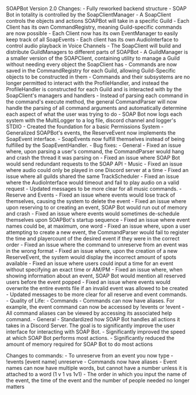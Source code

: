 SOAPBot Version 2.0 Changes:
    - Fully reworked backend structure
        - SOAP Bot in totality is controlled by the SoapClientManager
        - A SoapClient controls the objects and actions SOAPBot will take in a specific Guild
            - Each Client has its own CommandRegistry, meaning Guild-specific commands are now possible
            - Each Client now has its own EventManager to easily keep track of all SoapEvents
            - Each client has its own AudioInterface to control audio playback in Voice Channels
        - The SoapClient will build and distribute GuildManagers to different parts of SOAPBot
            - A GuildManager is a smaller version of the SOAPClient, containing utility to manage a Guild
              without needing every object the SoapClient has
        - Commands are now saved in the CommandRegistry for each Guild, allowing Guild-Specific objects
          to be constructed in them
        - Commands and their subsystems are no longer permitted to interact with the ProfileHandler, and instead
          the ProfileHandler is constructed for each Guild and is interacted with by the SoapClient's managers and handlers
        - Instead of parsing each command in the command's execute method, the general CommandParser will now
          handle the parsing of all command arguments and automatically determine each aspect of what the user was trying to do
        - SOAP Bot now logs each system with the MultiLogger to a log file, discord channel and logger's STDIO
        - Created the foundation for a basic Permissions System
        - Generalized SOAPBot's events, the ReserveEvent now implements the SoapEvent interface.
        - SoapEvents now fulfill themselves instead of being fulfilled by the SoapEventHandler.
    - Bug fixes:
        - General
            - Fixed an issue where, upon parsing a user's command, the CommandParser would hang and crash the thread it was parsing on
            - Fixed an issue where SOAP Bot would send redundant requests to the SOAP API
        - Music
            - Fixed an issue where audio could only be played in one Discord server at a time
            - Fixed an issue where all guilds shared the same TrackScheduler
            - Fixed an issue where the AudioInterface would timeout and fail to play audio on a valid request
            - Updated messages to be more clear for all music commands.
        - Reserve and Events
            - Fixed an issue where events would lose track of themselves, causing the system to delete the event
            - Fixed an issue where upon reserving to or creating an event, SOAP Bot would run out of memory and crash
            - Fixed an issue where events would sometimes de-schedule themselves upon SOAPBot's startup sequence
            - Fixed an issue where event names could be, at maximum, one word
            - Fixed an issue where, upon a user attempting to create a new event, the CommandParser would fail to
              register the time and playercount of the desired event if they were in the correct order
            - Fixed an issue where the command to unreserve from an event was in the wrong format
            - Fixed an issue where, upon the creation of a new ReserveEvent, the system would display the incorrect amount of spots 
              available
            - Fixed an issue where users could input a time for an event without specifying an exact time or AM/PM
            - Fixed an issue where, when showing information about an event, SOAP Bot would mention all reserved users before
              the event popped
            - Fixed an issue where events would overwrite the entire events file if an invalid event was allowed to be created
            - Updated messages to be more clear for all reserve and event commands.
    - Quality of Life:
        - Commands
            - Commands can now have aliases. For example, the event command can now be accessed by !events or !event
                - All command aliases can be viewed by accessing its associated help command.
        - General
            - Standardized how SOAP Bot handles all actions it takes in a Discord Server. The goal is to significantly
              improve the user interface for interacting with SOAP Bot.
            - Significantly improved the speed at which SOAP Bot performs most actions.
            - Significantly reduced the amount of memory required for SOAP Bot to do most actions

Changes to commands:
    - To unreserve from an event you now type
        - !events [event name] unreserve
    - Commands now have aliases
    - Event names can now have multiple words, but cannot have a number unless it is attached to a word (1 v 1 vs 1v1)
    - The order in which you input the name of the event, the time of the event and the number of people needed no longer matters